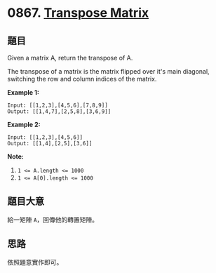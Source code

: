 # 0867. [Transpose Matrix](https://leetcode.com/problems/transpose-matrix/)

## 題目

Given a matrix A, return the transpose of A.

The transpose of a matrix is the matrix flipped over it's main diagonal, switching the row and column indices of the matrix.

**Example 1:**

```
Input: [[1,2,3],[4,5,6],[7,8,9]]
Output: [[1,4,7],[2,5,8],[3,6,9]]
```

**Example 2:**

```
Input: [[1,2,3],[4,5,6]]
Output: [[1,4],[2,5],[3,6]]
```

**Note:**

1. `1 <= A.length <= 1000`
2. `1 <= A[0].length <= 1000`


## 題目大意

給一矩陣 `A`，回傳他的轉置矩陣。

## 思路

依照題意實作即可。
